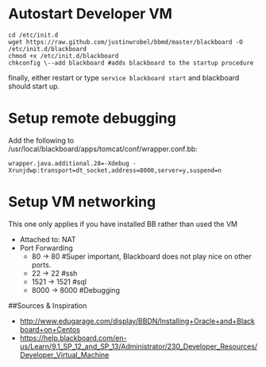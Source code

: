 # Autostart Developer VM

    cd /etc/init.d
    wget https://raw.github.com/justinwrobel/bbmd/master/blackboard -O /etc/init.d/blackboard
    chmod +x /etc/init.d/blackboard
    chkconfig \--add blackboard #adds blackboard to the startup procedure
finally, either restart or type `service blackboard start` and blackboard should start up.

# Setup remote debugging

Add the following to /usr/local/blackboard/apps/tomcat/conf/wrapper.conf.bb:

    wrapper.java.additional.28=-Xdebug -Xrunjdwp:transport=dt_socket,address=8000,server=y,suspend=n

# Setup VM networking
This one only applies if you have installed BB rather than used the VM 
 * Attached to: NAT
 * Port Forwarding
   * 80 -> 80 #Super important, Blackboard does not play nice on other ports.
   * 22 -> 22 #ssh 
   * 1521 -> 1521 #sql
   * 8000 -> 8000 #Debugging

##Sources & Inspiration
 * http://www.edugarage.com/display/BBDN/Installing+Oracle+and+Blackboard+on+Centos
 * https://help.blackboard.com/en-us/Learn/9.1_SP_12_and_SP_13/Administrator/230_Developer_Resources/Developer_Virtual_Machine
